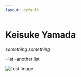 ```yaml
---
layout: default
---
```


# Keisuke Yamada

_something_
*something*

-list
-another list

![Test Image](images/test.png)
